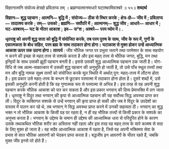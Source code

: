  

विज्ञानात्मनि संयोज्य क्षेत्रज्ञे प्रविलाप्य तम् । ब्रह्मण्यात्मानमाधारे घटाश्बरमिवाश्बरे ॥ ५५॥ **शब्दार्थ** 

**विज्ञान—** **शुद्ध पहचान** **; आत्मनि—** **बुद्धि में** **; संयोज्य—** **ठीक से स्थिर करके** **; क्षेत्र-ज्ञे—** **जीव में** **; प्रविलाप्य—** **तादात्श्य करके** **;** **तम्—** **उसको** **; ब्रह्मणि—** **सर्वोपरि में** **; आत्मानम्—** **शुद्ध जीव** **; आधारे—** **आधार में** **; घट-अश्बरम्—** **घट के भीतर आकाश** **;** **इव—** **स²श** **; अश्बरे—** **परम व्योम में।** **.** 

**धृतराष्ट्र को अपनी शुद्ध सत्ता को बुद्धि में संयोजित करके, तब परम पुरुष के साथ, जीव** **के रूप में, गुणों के एकात्मकता के बोध सहित, परम ब्रह्म के साथ तदाकार होना होगा।** **घटाकाश से मुक्त होकर उन्हें आध्यात्मिक आकाश ऊपर तक उठना होगा।** **तात्पर्य** : जीव भौतिक जगत पर प्रभुता जताने तथा परमेश्वर के साथ सहयोग न करने की इच्छा से महत् तत्त्व से सश्पर्क करता है और इस महत् तत्त्व से भौतिक जगत, बुद्धि, मन तथा इन्द्रियों के साथ उसकी झूठी पहचान बनती है। इससे उसकी शुद्ध आध्यात्मिक पहचान ठक जाती है। योग-विधि से जब आत्म-साक्षात्कार में उसकी शुद्ध पहचान की अनुभूति हो जाती है, तो उसे पाँच स्थूल तत्त्वों तथा मन और बुद्धि नामक सूक्ष्म तत्त्वों को संयोजित करके मूल स्थिति में अर्थात् पुन: महत्-तत्त्व में लौटना होता है। इस प्रकार उसे महत्-तत्त्व के बन्धन से छूटकर परमात्मा में तदाकार होना होता है। दूसरे शब्दों में, उसे इसकी अनुभूति करनी होती है कि वह गुणात्मक रूप से परमात्मा से अभिन्न है। इस तरह से वह अपनी शुद्ध पहचान करके भौतिक आकाश को पार कर सकता है और इस प्रकार भगवान् की दिव्य प्रेमाभक्ति में लग जाता है। धृतराष्ट्र ने विदुर तथा भगवान् की कृपा से आध्यात्मिक पहचान की यह सर्वोच्च सिद्ध अवस्था प्राप्त कर ली। विदुर के व्यक्तिगत सश्पर्क से उन्हें भगवान् की कृपा प्राप्त हो सकी और जब वे विदुर के उपदेशों का वास्तव में पालन कर रहे थे, तब भगवान् ने सिद्ध अवस्था प्राप्त करने में उनकी सहायता दी। भगवान् का शुद्ध भक्त न तो भौतिक आकाश के किसी ग्रह पर रहता है, न ही वह भौतिक तत्त्वों से किसी प्रकार के सश्पर्क का अनुभव करता है। भगवान् के उद्देश्य के समान ही उद्देश्य की आध्यात्मिक धारा से परिपूरित होने के कारण उसके तथाकथित भौतिक शरीर का अस्तित्व नहीं रहता और इस तरह वह महत् तत्त्व के सारे कल्मष से सदा के लिए मुक्त हो जाता है। वह सदैव आध्यात्मिक आकाश में रहता है, जिसे वह अपनी भक्तिमय सेवा के प्रभाव से सात भौतिक आवरणों को भेदकर प्राप्त करता है। बद्धजीव इन आवरणों के भीतर रहते हैं, जबकि मुक्त जीव इनसे परे होते हैं। 